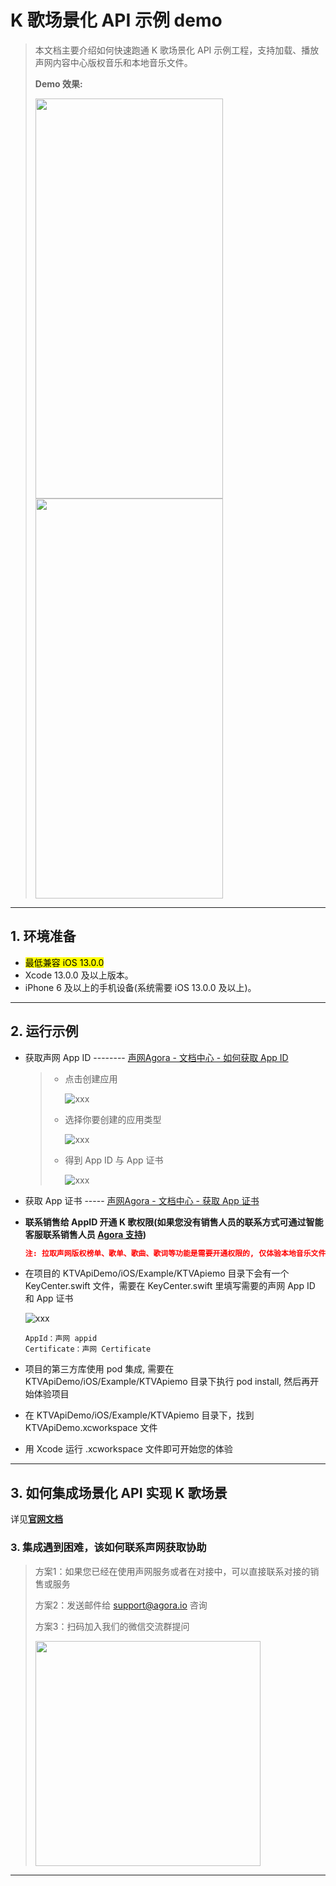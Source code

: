 # K 歌场景化 API 示例 demo

> 本文档主要介绍如何快速跑通 K 歌场景化 API 示例工程，支持加载、播放声网内容中心版权音乐和本地音乐文件。
>
> **Demo 效果:**
>
> <img src="https://accktvpic.oss-cn-beijing.aliyuncs.com/pic/github_readme/ktv/ktvapi_demo3.jpg" width="300" height="640"><img src="https://accktvpic.oss-cn-beijing.aliyuncs.com/pic/github_readme/ktv/ktvapi_demo4.jpg" width="300" height="640">
---

## 1. 环境准备

- <mark>最低兼容 iOS 13.0.0 </mark> 
- Xcode 13.0.0 及以上版本。
- iPhone 6 及以上的手机设备(系统需要 iOS 13.0.0 及以上)。

---

## 2. 运行示例

- 获取声网 App ID -------- [声网Agora - 文档中心 - 如何获取 App ID](https://docs.agora.io/cn/Agora%20Platform/get_appid_token?platform=All%20Platforms#%E8%8E%B7%E5%8F%96-app-id)
  
  > - 点击创建应用
  >
  >   ![xxx](https://accktvpic.oss-cn-beijing.aliyuncs.com/pic/github_readme/create_app_1.jpg)
  >
  > - 选择你要创建的应用类型
  >
  >   ![xxx](https://accktvpic.oss-cn-beijing.aliyuncs.com/pic/github_readme/create_app_2.jpg)
  >
  > - 得到 App ID 与 App 证书
  >
  >   ![xxx](https://accktvpic.oss-cn-beijing.aliyuncs.com/pic/github_readme/get_app_id.jpg)

- 获取 App 证书 ----- [声网Agora - 文档中心 - 获取 App 证书](https://docs.agora.io/cn/Agora%20Platform/get_appid_token?platform=All%20Platforms#%E8%8E%B7%E5%8F%96-app-%E8%AF%81%E4%B9%A6)

- **联系销售给 AppID 开通 K 歌权限(如果您没有销售人员的联系方式可通过智能客服联系销售人员 [Agora 支持](https://agora-ticket.agora.io/))**

    ```json
    注: 拉取声网版权榜单、歌单、歌曲、歌词等功能是需要开通权限的, 仅体验本地音乐文件模式可以不用开通
    ```

- 在项目的 KTVApiDemo/iOS/Example/KTVApiemo 目录下会有一个 KeyCenter.swift 文件，需要在 KeyCenter.swift 里填写需要的声网 App ID 和 App 证书

  ![xxx](https://accktvpic.oss-cn-beijing.aliyuncs.com/pic/github_readme/ktv/img_ktv_keys_ios.png)

  ```texag-0-1gpap96h0ag-1-1gpap96h0ag-0-1gpap96h0ag-1-1gpap96h0ag-0-1gpap96h0ag-1-1gpap96h0ag-0-1gpap96h0ag-1-1gpap96h0ag-0-1gpap96h0ag-1-1gpap96h0
  AppId：声网 appid
  Certificate：声网 Certificate
  ```
- 项目的第三方库使用 pod 集成, 需要在 KTVApiDemo/iOS/Example/KTVApiemo 目录下执行 pod install, 然后再开始体验项目
- 在 KTVApiDemo/iOS/Example/KTVApiemo 目录下，找到 KTVApiDemo.xcworkspace 文件
- 用 Xcode 运行 .xcworkspace 文件即可开始您的体验

---

## 3. 如何集成场景化 API 实现 K 歌场景
详见[**官网文档**](https://doc.shengwang.cn/doc/online-ktv/ios/implementation/ktv-scenario/get-music)

### 3. 集成遇到困难，该如何联系声网获取协助

> 方案1：如果您已经在使用声网服务或者在对接中，可以直接联系对接的销售或服务
>
> 方案2：发送邮件给 [support@agora.io](mailto:support@agora.io) 咨询
>
> 方案3：扫码加入我们的微信交流群提问
>
> <img src="https://download.agora.io/demo/release/SDHY_QA.jpg" width="360" height="360">
---
